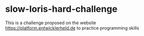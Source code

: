 # slow-loris-hard-challenge
This is a challenge proposed on the website https://platform.entwicklerheld.de to practice programming skills
